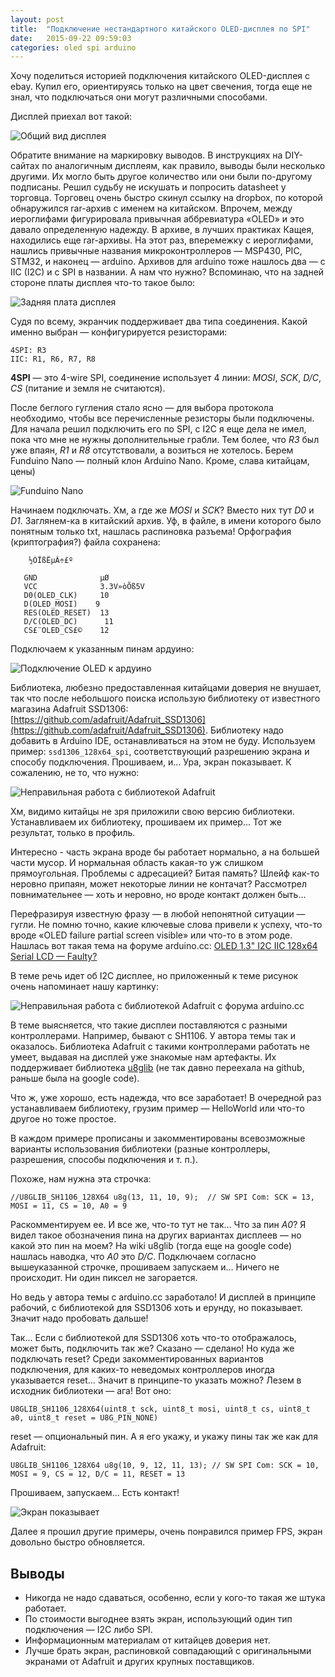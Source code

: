 ```yaml
---
layout: post
title:  "Подключение нестандартного китайского OLED-дисплея по SPI"
date:   2015-09-22 09:59:03
categories: oled spi arduino
---
```

Хочу поделиться историей подключения китайского OLED-дисплея с ebay. Купил его, ориентируясь только на цвет свечения, тогда еще не знал, что подключаться они могут различными способами.

Дисплей приехал вот такой: 

![Общий вид дисплея](/assets/01_oled_front.jpg)

Обратите внимание на маркировку выводов. В инструкциях на DIY-сайтах по аналогичным дисплеям, как правило, выводы были несколько другими. Их могло быть другое количество или они были по-другому подписаны.
Решил судьбу не искушать и попросить datasheet у торговца. Торговец очень быстро скинул ссылку на dropbox, по которой обнаружился rar-архив с именем на китайском. Впрочем, между иероглифами фигурировала привычная аббревиатура «OLED» и это давало определенную надежду.
В архиве, в лучших практиках Кащея, находились еще rar-архивы. На этот раз, вперемежку с иероглифами, нашлись привычные названия микроконтроллеров — MSP430, PIC, STM32, и наконец — arduino. Архивов для arduino тоже нашлось два — с IIC (I2C) и с SPI в названии.  А нам что нужно? Вспоминаю, что на задней стороне платы дисплея что-то такое было:

![Задняя плата дисплея](/assets/02_oled_back.jpg)


Судя по всему, экранчик поддерживает два типа соединения. Какой именно выбран  — конфигурируется резисторами:

```
4SPI: R3
IIC: R1, R6, R7, R8
```

**4SPI** — это 4-wire SPI, соединение использует 4 линии: *MOSI*, *SCK*, *D/C*, *CS* (питание и земля не считаются).

После беглого гугления стало ясно — для выбора протокола необходимо, чтобы все перечисленные резисторы были подключены.
Для начала решил подключить его по SPI, с I2C я еще дела не имел, пока что мне не нужны дополнительные грабли. Тем более, что *R3* был уже впаян, *R1* и *R8* отсутствовали, а возиться не хотелось.
Берем Funduino Nano — полный клон Arduino Nano. Кроме, слава китайцам, цены)

![Funduino Nano](/assets/03_funduino_nano.jpg)

Начинаем подключать. Хм, а где же *MOSI* и *SCK*? Вместо них тут *D0* и *D1*. Заглянем-ка в китайский архив. Уф, в файле, в имени которого было понятным только txt, нашлась распиновка разъема! Орфография (криптография?) файла сохранена:

```
	½ÓÏßËµÃ÷£º
 
   GND              µØ
   VCC              3.3V»òÕß5V
   D0(OLED_CLK)     10
   D(OLED_MOSI)    9
   RES(OLED_RESET)  13
   D/C(OLED_DC)      11
   CS£¨OLED_CS£©    12
```

Подключаем к указанным пинам ардуино:

![Подключение OLED к ардуино](/assets/04_oled_connected.jpg)

Библиотека, любезно предоставленная китайцами доверия не внушает, так что после небольшого поиска использую библиотеку от известного магазина Adafruit SSD1306:
[https://github.com/adafruit/Adafruit_SSD1306](https://github.com/adafruit/Adafruit_SSD1306).
Библиотеку надо добавить в Arduino IDE, останавливаться на этом не буду. 
Используем пример: ```ssd1306_128x64_spi```, соответствующий разрешению экрана и способу подключения. Прошиваем, и... Ура, экран показывает. К сожалению, не то, что нужно:

![Неправильная работа с библиотекой Adafruit](/assets/05_oled_failure.jpg)

Хм, видимо китайцы не зря приложили свою версию библиотеки. Устанавливаем их библиотеку, прошиваем их пример... Тот же результат, только в профиль.

Интересно - часть экрана вроде бы работает нормально, а на большей части мусор. И нормальная область какая-то уж слишком прямоугольная. Проблемы с адресацией? Битая память? Шлейф как-то неровно припаян, может некоторые линии не контачат? Рассмотрел повнимательнее — хоть и неровно, но вроде контакт должен быть...

Перефразируя известную фразу — в любой непонятной ситуации — гугли.
Не помню точно, какие ключевые слова привели к успеху, что-то вроде «OLED failure partial screen visible» или что-то в этом роде. Нашлась вот такая тема на форуме arduino.cc:
[OLED 1.3" I2C IIC 128x64 Serial LCD — Faulty?](http://forum.arduino.cc/index.php?topic=259186.0)

В теме речь идет об I2C дисплее, но приложенный к теме рисунок очень напоминает нашу картинку:

![Неправильная работа с библиотекой Adafruit c форума arduino.cc](/assets/06_oled_failure_from_arduino_cc.jpg)

В теме выясняется, что такие дисплеи поставляются с разными контроллерами. Например, бывают с SH1106. У автора темы так и оказалось. Библиотека Adafruit с такими контроллерами работать не умеет, выдавая на дисплей уже знакомые нам артефакты.
Их поддерживает библиотека [u8glib](href:https://github.com/olikraus/u8glib) (не так давно переехала на github, раньше была на google code).

Что ж, уже хорошо, есть надежда, что все заработает!
В очередной раз устанавливаем библиотеку, грузим пример — HelloWorld или что-то другое но тоже простое.

В каждом примере прописаны и закомментированы всевозможные варианты использования библиотеки (разные контроллеры, разрешения, способы подключения и т. п.).

Похоже, нам нужна эта строчка:

```
//U8GLIB_SH1106_128X64 u8g(13, 11, 10, 9);	// SW SPI Com: SCK = 13, MOSI = 11, CS = 10, A0 = 9
```

Раскомментируем ее. И все же, что-то тут не так... Что за пин *A0*? Я видел такое обозначения пина на других вариантах дисплеев — но какой это пин на моем?
На wiki u8glib (тогда еще на google code) нашлась наводка, что *A0* это *D/C*.
Подключаем согласно вышеуказанной строчке, прошиваем запускаем и... Ничего не происходит. Ни один пиксел не загорается.

Но ведь у автора темы с arduino.cc заработало! И дисплей в принципе рабочий, с библиотекой для SSD1306 хоть и ерунду, но показывает. Значит надо пробовать дальше!

Так... Если с библиотекой для SSD1306 хоть что-то отображалось, может быть, подключить так же? Сказано — сделано! Но куда же подключать reset?
Среди закомментированных вариантов подключения, для каких-то неведомых контроллеров иногда указывается reset... Значит в принципе-то указать можно? Лезем в исходник библиотеки — ага! Вот оно:

```
U8GLIB_SH1106_128X64(uint8_t sck, uint8_t mosi, uint8_t cs, uint8_t a0, uint8_t reset = U8G_PIN_NONE) 
```

reset — опциональный пин. А я его укажу, и укажу пины так же как для Adafruit:

```
U8GLIB_SH1106_128X64 u8g(10, 9, 12, 11, 13); // SW SPI Com: SCK = 10, MOSI = 9, CS = 12, D/C = 11, RESET = 13
```

Прошиваем, запускаем... Есть контакт!

![Экран показывает](/assets/07_oled_ok.jpg)

Далее я прошил другие примеры, очень понравился пример FPS, экран довольно быстро обновляется.

## Выводы

- Никогда не надо сдаваться, особенно, если у кого-то такая же штука работает.
- По стоимости выгоднее взять экран, использующий один тип подключения — I2C либо SPI.
- Информационным материалам от китайцев доверия нет.
- Лучше брать экран, распиновкой совпадающий с оригинальными экранами от Adafruit и других крупных поставщиков.
